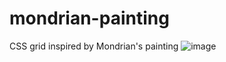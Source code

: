 # mondrian-painting

CSS grid inspired by Mondrian's painting
![image](https://github.com/user-attachments/assets/105b13b9-9616-4c66-88d6-383b555948db)
